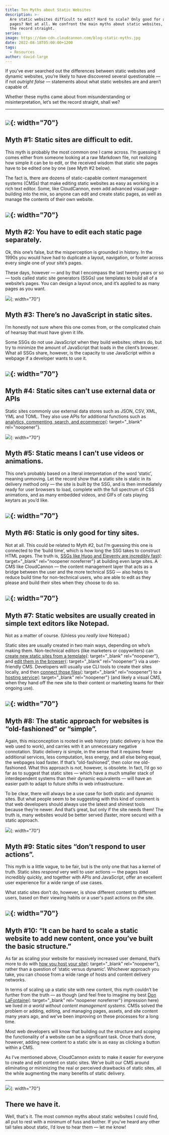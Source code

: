 ```yaml
---
title: Ten Myths about Static Websites
description: >-
  Are static websites difficult to edit? Hard to scale? Only good for a few
  pages? Not at all. We confront the main myths about static websites, and set
  the record straight.
series:
image: https://dam-cdn.cloudcannon.com/blog-static-myths.jpg
date: 2022-08-18T05:00:00+1200
tags:
  - Resources
author: david-large
---
```

If you’ve ever searched out the differences between static websites and dynamic websites, you’re likely to have discovered several questionable — if not *outright false* — statements about what static websites are and aren’t capable of.

Whether these myths came about from misunderstanding or misinterpretation, let’s set the record straight, shall we?

---

## ![](https://dam-cdn.cloudcannon.com/material-icon-close-circle-red.svg){: width="70"}

## Myth \#1: Static sites are difficult to edit.

This myth is probably the most common one I came across. I’m guessing it comes either from someone looking at a raw Markdown file, not realizing how simple it can be to edit, or the received wisdom that static site pages have to be edited one by one (see Myth \#2 below).

The fact is, there are dozens of static-capable content management systems (CMSs) that make editing static websites as easy as working in a rich text editor. Some, like CloudCannon, even add advanced visual page-building into the mix, so anyone can edit and create static pages, as well as manage the contents of their own website.

## ![](https://dam-cdn.cloudcannon.com/material-icon-close-circle-red.svg){: width="70"}

## Myth \#2: You have to edit each static page separately.

Ok, this one’s false, but the misperception is grounded in history. In the 1990s you would have had to duplicate a layout, navigation, or footer across every single one of your site’s pages.

These days, however — and by that I encompass the last twenty years or so — tools called static site generators (SSGs) use templates to build all of a website’s pages. You can design a layout once, and it’s applied to as many pages as you want.

![](https://dam-cdn.cloudcannon.com/material-icon-close-circle-red.svg){: width="70"}

## Myth \#3: There’s no JavaScript in static sites.

I’m honestly not sure where this one comes from, or the complicated chain of hearsay that must have given it life.

Some SSGs do not use JavaScript when they build websites; others do, but try to minimize the amount of JavaScript that loads in the client’s browser. What all SSGs share, however, is the capacity to use JavaScript within a webpage if a developer wants to use it.

## ![](https://dam-cdn.cloudcannon.com/material-icon-close-circle-red.svg){: width="70"}

## Myth \#4: Static sites can’t use external data or APIs

Static sites commonly use external data stores such as JSON, CSV, XML, YML and TOML. They also use APIs for additional functions such as [analytics, commenting, search, and ecommerce](https://cloudcannon.com/community/jamstack-ecosystem/){: target="_blank" rel="noopener"}.

![](https://dam-cdn.cloudcannon.com/material-icon-close-circle-red.svg){: width="70"}

## Myth \#5: Static means I can’t use videos or animations.

This one’s probably based on a literal interpretation of the word ‘static’, meaning unmoving. Let the record show that a static site is static in its delivery method only — the site is built by the SSG, and is then immediately ready for user browsers to load, complete with the full spectrum of CSS animations, and as many embedded videos, and GIFs of cats playing keytars as you’d like.

## ![](https://dam-cdn.cloudcannon.com/material-icon-close-circle-red.svg){: width="70"}

## Myth \#6: Static is only good for tiny sites.

Not at all. This could be related to Myth \#2, but I’m guessing this one is connected to the ‘build time’, which is how long the SSG takes to construct HTML pages. The truth is, [SSGs like Hugo and Eleventy are incredibly fast](https://www.zachleat.com/web/build-benchmark/){: target="_blank" rel="noopener noreferrer"} at building even large sites. A CMS like CloudCannon — the content management layer that acts as a bridge between the user and the more technical SSG — also helps to reduce build time for non-technical users, who are able to edit as they please and build their sites when they choose to do so.

## ![](https://dam-cdn.cloudcannon.com/material-icon-close-circle-red.svg){: width="70"}

## Myth \#7: Static websites are usually created in simple text editors like Notepad.

Not as a matter of course. (Unless you *really love* Notepad.)

Static sites are usually created in two main ways, depending on who’s making them. Non-technical editors (like marketers or copywriters) can [create new static sites from a template](https://cloudcannon.com/community/themes/){: target="_blank" rel="noopener"}, and [edit them in the browser](https://cloudcannon.com/features/visual-editing/){: target="_blank" rel="noopener"} via a user-friendly CMS. Developers will usually use CLI tools to create their sites locally, and then [connect those files](https://cloudcannon.com/documentation/articles/connecting-your-first-site/){: target="_blank" rel="noopener"} to a [hosting service](https://cloudcannon.com/documentation/articles/hosting-your-live-site/){: target="_blank" rel="noopener"} (and likely a visual CMS, when they hand off the new site to their content or marketing teams for their ongoing use).

## ![](https://dam-cdn.cloudcannon.com/material-icon-close-circle-red.svg){: width="70"}

## Myth \#8: The static approach for websites is “old-fashioned” or “simple”.

Again, this misconception is rooted in web history (static delivery is how the web used to work), and carries with it an unnecessary negative connotation. Static delivery *is* simple, in the sense that it requires fewer additional services, less computation, less energy, and all else being equal, the webpages load faster. If that’s “old-fashioned”, then color me old-fashioned. What this approach is *not*, however, is obsolete. In fact, I’d go so far as to suggest that static sites — which have a much smaller stack of interdependent systems than their dynamic equivalents — will have an easier path to adapt to future shifts in web infrastructure.

To be clear, there will always be a use case for both static and dynamic sites. But what people seem to be suggesting with this kind of comment is that web developers should always use the latest and shiniest tools because they’re newer. And that’s great, but only if the site needs them\! The truth is, many websites would be better served (faster, more secure) with a static approach.

![](https://dam-cdn.cloudcannon.com/material-icon-close-circle-outline-red.svg){: width="70"}

## Myth \#9: Static sites “don’t respond to user actions”.

This myth is a little vague, to be fair, but is the only one that has a kernel of truth. Static sites *respond* very well to user actions — the pages load incredibly quickly, and together with APIs and JavaScript, offer an excellent user experience for a wide range of use cases.

What static sites don’t do, however, is show different content to different users, based on their viewing habits or a user's past actions on the site.

## ![](https://dam-cdn.cloudcannon.com/material-icon-close-circle-red.svg){: width="70"}

## Myth \#10: “It can be hard to scale a static website to add new content, once you’ve built the basic structure.”

As far as scaling your website for massively increased user demand, that’s more to do with [how you host your site](https://cloudcannon.com/community/jamstack-hosting-comparison/){: target="_blank" rel="noopener"}, rather than a question of ‘static versus dynamic’. Whichever approach you take, you can choose from a wide range of hosts and content delivery networks.

In terms of scaling up a static site with new content, this myth couldn’t be further from the truth — as though (and feel free to imagine my best [Don LaFontaine](https://en.wikipedia.org/wiki/Don_LaFontaine){: target="_blank" rel="noopener noreferrer"} impression here) we lived *in a world without content management systems*. CMSs solved the problem or adding, editing, and managing pages, assets, and site content many years ago, and we’ve been improving on these processes for a long time.

Most web developers will know that building out the structure and scoping the functionality of a website can be a significant task. Once that’s done, however, adding new content to a static site is as easy as clicking a button within a CMS.

As I’ve mentioned above, CloudCannon *exists* to make it easier for everyone to create and edit content on static sites. We’ve built our CMS around eliminating or minimizing the real or perceived drawbacks of static sites, all the while augmenting the many benefits of static delivery.

---

![](https://dam-cdn.cloudcannon.com/material-icon-checkbox-marked-circle-outline-green.svg){: width="70"}

## There we have it.

Well, that's it. The most common myths about static websites I could find, all put to rest with a minimum of fuss and bother. If you’ve heard any other tall tales about static, I’d love to hear them — let me know\!